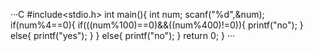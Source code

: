 ···C
#include<stdio.h>
int main(){
	int num;
	scanf("%d",&num);
	if(num%4==0){
		if(((num%100)==0)&&((num%400)!=0)){
			printf("no");
		}
		else{
			printf("yes");
		}
	}
	else{
		printf("no");
	}
	return 0;
}
···
